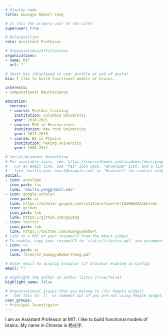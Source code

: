 ```yaml
---
# Display name
title: Guangyu Robert Yang

# Is this the primary user of the site?
superuser: true

# Role/position
role: Assistant Professor

# Organizations/Affiliations
organizations:
- name: MIT
  url: ""

# Short bio (displayed in user profile at end of posts)
bio: I like to build functional models of brains.

interests:
- Computational Neuroscience

education:
  courses:
  - course: Postdoc training
    institution: Columbia University
    year: 2018-2021
  - course: PhD in Neuroscience
    institution: New York University
    year: 2013-2018
  - course: BS in Physics
    institution: Peking University
    year: 2008-2012

# Social/Academic Networking
# For available icons, see: https://sourcethemes.com/academic/docs/page-builder/#icons
#   For an email link, use "fas" icon pack, "envelope" icon, and a link in the
#   form "mailto:your-email@example.com" or "#contact" for contact widget.
social:
- icon: envelope
  icon_pack: fas
  link: 'mailto:yanggr@mit.edu'
- icon: google-scholar
  icon_pack: ai
  link: https://scholar.google.com/citations?user=hrI8aH8AAAAJ&hl=en
- icon: github
  icon_pack: fab
  link: https://github.com/gyyang
- icon: twitter
  icon_pack: fab
  link: https://twitter.com/GuangyuRobert
# Link to a PDF of your resume/CV from the About widget.
# To enable, copy your resume/CV to `static/files/cv.pdf` and uncomment the lines below.
- icon: cv
  icon_pack: ai
  link: files/CV_GuangyuRobertYang.pdf

# Enter email to display Gravatar (if Gravatar enabled in Config)
email: ""

# Highlight the author in author lists? (true/false)
highlight_name: false

# Organizational groups that you belong to (for People widget)
#   Set this to `[]` or comment out if you are not using People widget.
user_groups:
- Principal Investigator
---
```


I am an Assistant Professor at MIT. I like to build functional models of
 brains. My name in Chinese is 杨光宇.

